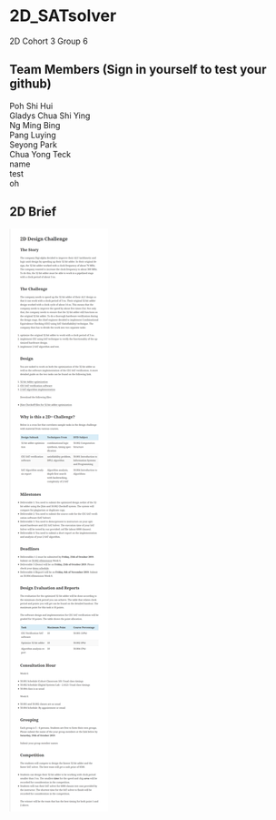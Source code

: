 # 2D_SATsolver
2D Cohort 3 Group 6  

## Team Members (Sign in yourself to test your github)  
Poh Shi Hui  
Gladys Chua Shi Ying  
Ng Ming Bing\
Pang Luying    
Seyong Park  
Chua Yong Teck  
name  
test  
oh


## 2D Brief  
![Image of Brief](/2D_Brief.png)